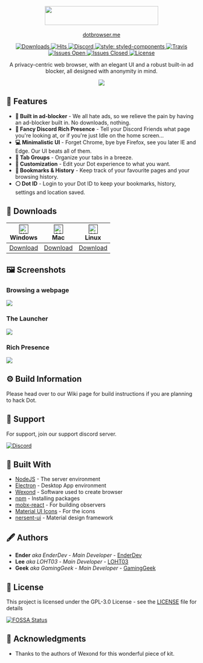 <p align="center">
  <img src="https://i.imgur.com/Gdko6yP.png" style="display: block;margin-left: auto;margin-right: auto;" data-canonical-src="https://i.imgur.com/Gdko6yP.png" width="300" height="50" align="center"/>
  <br><a href="https://dotbrowser.me">dotbrowser.me</a>
</p>

<div align="center">
<p align="center">
    <a href="https://github.com/dothq/browser/releases">
        <img src="https://img.shields.io/github/downloads/dothq/browser/total.svg" alt="Downloads">
    </a>
    <a href="https://github.com/dothq/browser/releases">
        <img src="http://hits.dwyl.io/dothq/browser.svg" alt="Hits">
    </a>
    <a href="https://invite.gg/dot">
        <img src="https://discordapp.com/api/guilds/307605794680209409/widget.png?style=shield" alt="Discord">
    </a>
    <a href="https://github.com/styled-components/styled-components">
        <img src="https://img.shields.io/badge/style-%F0%9F%92%85%20styled--components-orange.svg?colorB=daa357&amp;colorA=db748e" alt="style: styled-components" />
    </a>
    <a href="https://github.com/dothq/browser">
        <img src="https://travis-ci.org/dothq/browser.svg?branch=master" alt="Travis">
    </a>
    <a href="https://github.com/dothq/browser/issues">
        <img src="https://img.shields.io/github/issues-raw/dothq/browser.svg" alt="Issues Open">
    </a>
    <a href="https://github.com/dothq/browser/issues?utf8=%E2%9C%93&amp;q=is%3Aissue+is%3Aclosed">
        <img src="https://img.shields.io/github/issues-closed-raw/dothq/browser.svg" alt="Issues Closed">
    </a>
    <a href="/LICENSE">
        <img src="https://img.shields.io/github/license/dothq/browser.svg" alt="License">
    </a>
</p>

A privacy-centric web browser, with an elegant UI and a robust built-in ad blocker, all designed with anonymity in mind.

![](https://dotbrowser.me/static/Dot-landing.png)

</div>

## 👾 Features

- **🚫 Built in ad-blocker** - We all hate ads, so we relieve the pain by having an ad-blocker built in. No downloads, nothing.
- **💬 Fancy Discord Rich Presence** - Tell your Discord Friends what page you're looking at, or if you're just Idle on the home screen...
- **💻 Minimalistic UI** - Forget Chrome, bye bye Firefox, see you later IE and Edge. Our UI beats all of them.
- **🚩 Tab Groups** - Organize your tabs in a breeze.
- **🎨 Customization** - Edit your Dot experience to what you want.
- **🔖 Bookmarks & History** - Keep track of your favourite pages and your browsing history.
- **⚪ Dot ID** - Login to your Dot ID to keep your bookmarks, history, settings and location saved.

## 🦄 Downloads

|  [<img src="https://i.imgur.com/POJjnum.png" alt="Windows" width="24px" height="24px" />]()</br> Windows  |          [<img src="https://i.imgur.com/V0YkvU5.png" alt="Mac" width="24px" height="24px" />]()</br> Mac          |         [<img src="https://i.imgur.com/khCS5Ll.png" alt="Linux" width="24px" height="24px" />]()</br> Linux         |
|:---------:|:---------------------:|:---------------------:|
| [Download](https://dothq.co) | [Download](https://dothq.co) | [Download](https://dothq.co) |

####

## 🖼 Screenshots

### Browsing a webpage

![](https://i.imgur.com/kw8f5KB.png)

### The Launcher

![](https://i.imgur.com/ZMVBnNm.png)

### Rich Presence

![](https://i.imgur.com/Nsekr6W.png)

## ⚙ Build Information

Please head over to our Wiki page for build instructions if you are planning to hack Dot.

## 🤝 Support

For support, join our support discord server.

[![Discord](https://discordapp.com/api/guilds/525056817399726102/widget.png?style=banner2)](https://discord.gg/wAh7thM)

## 🧱 Built With

- [NodeJS](https://nodejs.org/en/) - The server environment
- [Electron](https://electronjs.org/) - Desktop App environment
- [Wexond](https://github.com/wexond/wexond) - Software used to create browser
- [npm](https://npmjs.org) - Installing packages
- [mobx-react](https://github.com/mobxjs/mobx-react) - For building observers
- [Material UI Icons](https://material.io/) - For the icons
- [nersent-ui](https://github.com/nersent/nersent-ui) - Material design framework

## 🖋 Authors

- **Ender** _aka EnderDev_ - _Main Developer_ - [EnderDev](https://github.com/EnderDev)
- **Lee** _aka LOHT03_ - _Main Developer_ - [LOHT03](https://github.com/LOHT03)
- **Geek** _aka GamingGeek_ - _Main Developer_ - [GamingGeek](https://github.com/GamingGeek)

## 🤵 License

This project is licensed under the GPL-3.0 License - see the [LICENSE](LICENSE) file for details

[![FOSSA Status](https://app.fossa.io/api/projects/git%2Bgithub.com%2Fdot-browser%2Fdesktop.svg?type=large)](https://app.fossa.io/projects/git%2Bgithub.com%2Fdot-browser%2Fdesktop?ref=badge_large)

## 💝 Acknowledgments

- Thanks to the authors of Wexond for this wonderful piece of kit.
